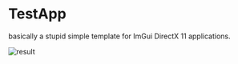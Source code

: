 # TestApp 

basically a stupid simple template for
ImGui DirectX 11 applications.

![result](https://imgur.com/9xMKdpT)
